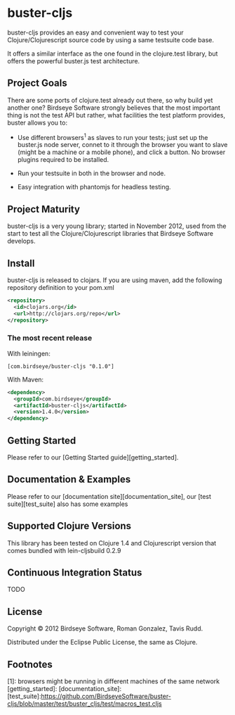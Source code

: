 # buster-cljs

buster-cljs provides an easy and convenient way to test your
Clojure/Clojurescript source code by using a same testsuite code base.

It offers a similar interface as the one found in the clojure.test library, but
offers the powerful buster.js test architecture.

## Project Goals

There are some ports of clojure.test already out there, so why build
yet another one? Birdseye Software strongly believes that the most
important thing is not the test API but rather, what facilities the
test platform provides, buster allows you to:

* Use different browsers<sup>1</sup> as slaves to run your tests; just set up
  the buster.js node server, connet to it through the browser you want
  to slave (might be a machine or a mobile phone), and click a
  button. No browser plugins required to be installed.

* Run your testsuite in both in the browser and node.

* Easy integration with phantomjs for headless testing.

## Project Maturity

buster-cljs is a very young library; started in November 2012, used
from the start to test all the Clojure/Clojurescript libraries that
Birdseye Software develops.

## Install

buster-cljs is released to clojars. If you are using maven, add the following repository
definition to your pom.xml

```xml
<repository>
  <id>clojars.org</id>
  <url>http://clojars.org/repo</url>
</repository>
```

### The most recent release

With leiningen:

```
[com.birdseye/buster-cljs "0.1.0"]
```

With Maven:

```xml
<dependency>
  <groupId>com.birdseye</groupId>
  <artifactId>buster-cljs</artifactId>
  <version>1.4.0</version>
</dependency>
```

## Getting Started

Please refer to our [Getting Started guide][getting_started].

## Documentation & Examples

Please refer to our [documentation site][documentation_site], our
[test suite][test_suite] also has some examples

## Supported Clojure Versions

This library has been tested on Clojure 1.4 and Clojurescript version
that comes bundled with lein-cljsbuild 0.2.9

## Continuous Integration Status

TODO

## License

Copyright © 2012 Birdseye Software, Roman Gonzalez, Tavis Rudd.

Distributed under the Eclipse Public License, the same as Clojure.

## Footnotes

[1]: browsers might be running in different machines of the same
network
[getting_started]:
[documentation_site]:
[test_suite]:https://github.com/BirdseyeSoftware/buster-cljs/blob/master/test/buster_cljs/test/macros_test.cljs